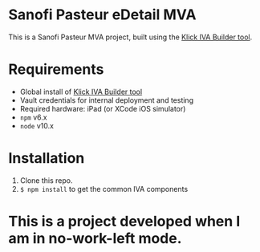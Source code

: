 # Sanofi Pasteur eDetail MVA

This is a Sanofi Pasteur MVA project, built using the [Klick IVA Builder tool](https://github.com/KlickInc/klick-iva-builder).

# Requirements
  - Global install of [Klick IVA Builder tool](https://github.com/KlickInc/klick-iva-builder)
  - Vault credentials for internal deployment and testing
  - Required hardware: iPad (or XCode iOS simulator)
  - `npm` v6.x
  - `node` v10.x


# Installation
  1. Clone this repo.
  2. `$ npm install` to get the common IVA components


# This is a project developed when I am in no-work-left mode.


